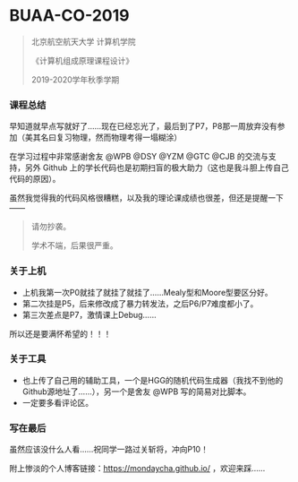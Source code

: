 # BUAA-CO-2019

> 北京航空航天大学 计算机学院 
>
> 《计算机组成原理课程设计》 
>
> 2019-2020学年秋季学期



### 课程总结

早知道就早点写就好了……现在已经忘光了，最后到了P7，P8那一周放弃没有参加（美其名曰复习物理，然而物理考得一塌糊涂）

在学习过程中非常感谢舍友 @WPB @DSY @YZM @GTC @CJB 的交流与支持，另外 Github 上的学长代码也是初期扫盲的极大助力（这也是我斗胆上传自己代码的原因）。

虽然我觉得我的代码风格很糟糕，以及我的理论课成绩也很差，但还是提醒一下——

> 请勿抄袭。
>
> 学术不端，后果很严重。



### 关于上机

- 上机我第一次P0就挂了就挂了就挂了……Mealy型和Moore型要区分好。
- 第二次挂是P5，后来修改成了暴力转发法，之后P6/P7难度都小了。
- 第三次差点是P7，激情课上Debug……

所以还是要满怀希望的！！！



### 关于工具

- 也上传了自己用的辅助工具，一个是HGG的随机代码生成器（我找不到他的Github源地址了……），另一个是舍友 @WPB 写的简易对比脚本。
- 一定要多看评论区。



### 写在最后

虽然应该没什么人看……祝同学一路过关斩将，冲向P10！

附上惨淡的个人博客链接：https://mondaycha.github.io/ ，欢迎来踩……